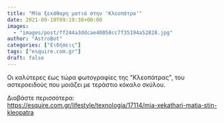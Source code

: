 ```yaml
---
title: "Μία ξεκάθαρη ματιά στην 'Κλεοπάτρα'"
date: 2021-09-10T09:19:38+00:00
images:
  - "images/post/ff244a3ddcae40058cc7f35194a52828.jpg"
author: "AstroBot"
categories: ["Ειδήσεις"]
tags: ["esquire.com.gr"]
draft: false
---
```


Οι καλύτερες έως τώρα φωτογραφίες της "Κλεοπάτρας", του αστεροειδούς που μοιάζει με τεράστιο κόκαλο σκύλου.

Διαβάστε περισσότερα: https://esquire.com.gr/lifestyle/texnologia/17114/mia-xekathari-matia-stin-kleopatra
